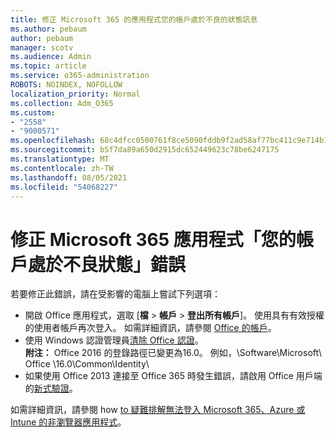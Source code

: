 ```yaml
---
title: 修正 Microsoft 365 的應用程式您的帳戶處於不良的狀態訊息
ms.author: pebaum
author: pebaum
manager: scotv
ms.audience: Admin
ms.topic: article
ms.service: o365-administration
ROBOTS: NOINDEX, NOFOLLOW
localization_priority: Normal
ms.collection: Adm_O365
ms.custom:
- "2558"
- "9000571"
ms.openlocfilehash: 68c4dfcc0500761f8ce5090fddb9f2ad58af77bc411c9e714b14c383fef177de
ms.sourcegitcommit: b5f7da89a650d2915dc652449623c78be6247175
ms.translationtype: MT
ms.contentlocale: zh-TW
ms.lasthandoff: 08/05/2021
ms.locfileid: "54068227"
---
```

# <a name="fixing-the-microsoft-365-apps-your-account-is-in-a-bad-state-error"></a>修正 Microsoft 365 應用程式「您的帳戶處於不良狀態」錯誤

若要修正此錯誤，請在受影響的電腦上嘗試下列選項：

- 開啟 Office 應用程式，選取 [**檔**  >  **帳戶**  >  **登出所有帳戶**]。 使用具有有效授權的使用者帳戶再次登入。 如需詳細資訊，請參閱 [Office 的帳戶](https://support.office.com/article/accounts-in-office-628ea040-f265-49de-b986-be09c3ebf8a9)。
- 使用 Windows 認證管理員[清除 Office 認證](https://docs.microsoft.com/office/troubleshoot/error-messages/another-account-already-signed-in#step-3-clear-cached-credentials-on-the-computer)。<br>
  **附注：** Office 2016 的登錄路徑已變更為16.0。 例如，\Software\Microsoft\ Office \16.0\Common\Identity\
- 如果使用 Office 2013 連接至 Office 365 時發生錯誤，請啟用 Office 用戶端的[新式驗證](https://docs.microsoft.com/microsoft-365/admin/security-and-compliance/enable-modern-authentication)。

如需詳細資訊，請參閱 how [to 疑難排解無法登入 Microsoft 365、Azure 或 Intune 的非瀏覽器應用程式](https://support.office.com/article/how-to-troubleshoot-non-browser-apps-that-can-t-sign-in-to-office-365-azure-or-intune-3ba1b268-66f6-462c-b0e5-070f5c2603c1)。

